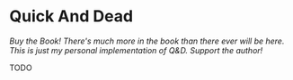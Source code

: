 # Quick And Dead

*Buy the Book! There's much more in the book than there ever will be here. This is just my personal implementation of Q&D. Support the author!*

TODO